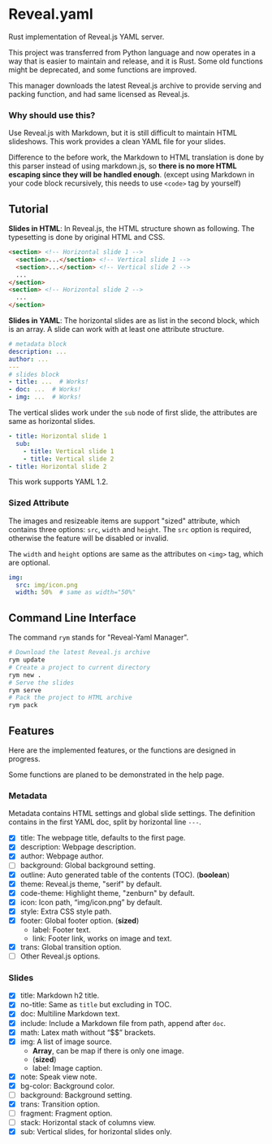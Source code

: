 # Reveal.yaml

Rust implementation of Reveal.js YAML server.

This project was transferred from Python language and now operates in a way that is easier to maintain and release, and it is Rust.
Some old functions might be deprecated, and some functions are improved.

This manager downloads the latest Reveal.js archive to provide serving and packing function, and had same licensed as Reveal.js.

### Why should use this?

Use Reveal.js with Markdown, but it is still difficult to maintain HTML slideshows. This work provides a clean YAML file for your slides.

Difference to the before work, the Markdown to HTML translation is done by this parser instead of using markdown.js, so **there is no more HTML escaping since they will be handled enough**. (except using Markdown in your code block recursively, this needs to use `<code>` tag by yourself)

## Tutorial

**Slides in HTML**: In Reveal.js, the HTML structure shown as following. The typesetting is done by original HTML and CSS.
```html
<section> <!-- Horizontal slide 1 -->
  <section>...</section> <!-- Vertical slide 1 -->
  <section>...</section> <!-- Vertical slide 2 -->
  ...
</section>
<section> <!-- Horizontal slide 2 -->
  ...
</section>
```
**Slides in YAML**: The horizontal slides are as list in the second block, which is an array. A slide can work with at least one attribute structure.
```yaml
# metadata block
description: ...
author: ...
---
# slides block
- title: ...  # Works!
- doc: ...  # Works!
- img: ...  # Works!
```
The vertical slides work under the `sub` node of first slide, the attributes are same as horizontal slides.
```yaml
- title: Horizontal slide 1
  sub:
    - title: Vertical slide 1
    - title: Vertical slide 2
- title: Horizontal slide 2
```
This work supports YAML 1.2.

### Sized Attribute

The images and resizeable items are support "sized" attribute, which contains three options: `src`, `width` and `height`. The `src` option is required, otherwise the feature will be disabled or invalid.

The `width` and `height` options are same as the attributes on `<img>` tag, which are optional.

```yaml
img:
  src: img/icon.png
  width: 50%  # same as width="50%"
```

## Command Line Interface

The command `rym` stands for "Reveal-Yaml Manager".
```bash
# Download the latest Reveal.js archive
rym update
# Create a project to current directory
rym new .
# Serve the slides
rym serve
# Pack the project to HTML archive
rym pack
```

## Features

Here are the implemented features, or the functions are designed in progress.

Some functions are planed to be demonstrated in the help page.

### Metadata

Metadata contains HTML settings and global slide settings.
The definition contains in the first YAML doc, split by horizontal line `---`.

+ [x] title: The webpage title, defaults to the first page.
+ [x] description: Webpage description.
+ [x] author: Webpage author.
+ [ ] background: Global background setting.
+ [x] outline: Auto generated table of the contents (TOC). (**boolean**)
+ [x] theme: Reveal.js theme, "serif" by default.
+ [x] code-theme: Highlight theme, "zenburn" by default.
+ [x] icon: Icon path, “img/icon.png” by default.
+ [x] style: Extra CSS style path.
+ [x] footer: Global footer option. (**sized**)
  + label: Footer text.
  + link: Footer link, works on image and text.
+ [x] trans: Global transition option.
+ [ ] Other Reveal.js options.

### Slides

+ [x] title: Markdown h2 title.
+ [x] no-title: Same as `title` but excluding in TOC.
+ [x] doc: Multiline Markdown text.
+ [x] include: Include a Markdown file from path, append after `doc`.
+ [x] math: Latex math without “$$” brackets.
+ [x] img: A list of image source.
  + **Array**, can be map if there is only one image.
  + (**sized**)
  + label: Image caption.
+ [x] note: Speak view note.
+ [x] bg-color: Background color.
+ [ ] background: Background setting.
+ [x] trans: Transition option.
+ [ ] fragment: Fragment option.
+ [ ] stack: Horizontal stack of columns view.
+ [x] sub: Vertical slides, for horizontal slides only.

